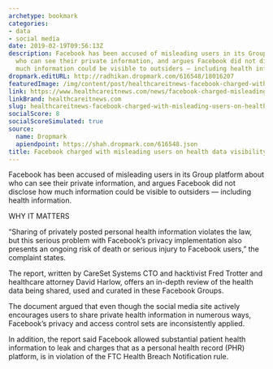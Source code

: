 ```yaml
---
archetype: bookmark
categories:
- data
- social media
date: 2019-02-19T09:56:13Z
description: Facebook has been accused of misleading users in its Group platform about
  who can see their private information, and argues Facebook did not disclose how
  much information could be visible to outsiders — including health information.
dropmark.editURL: http://radhikan.dropmark.com/616548/18016207
featuredImage: /img/content/post/healthcareitnews-facebook-charged-with-misleading-users-on-health-data-visibility.jpg
link: https://www.healthcareitnews.com/news/facebook-charged-misleading-users-health-data-visibility
linkBrand: healthcareitnews.com
slug: healthcareitnews-facebook-charged-with-misleading-users-on-health-data-visibility
socialScore: 8
socialScoreSimulated: true
source:
  name: Dropmark
  apiendpoint: https://shah.dropmark.com/616548.json
title: Facebook charged with misleading users on health data visibility
---
```

Facebook has been accused of misleading users in its Group platform about who can see their private information, and argues Facebook did not disclose how much information could be visible to outsiders — including health information.

WHY IT MATTERS

“Sharing of privately posted personal health information violates the law, but this serious problem with Facebook’s privacy implementation also presents an ongoing risk of death or serious injury to Facebook users,” the complaint states.

The report, written by CareSet Systems CTO and hacktivist Fred Trotter and healthcare attorney David Harlow, offers an in-depth review of the health data being shared, used and curated in these Facebook Groups.

The document argued that even though the social media site actively encourages users to share private health information in numerous ways, Facebook’s privacy and access control sets are inconsistently applied.

In addition, the report said Facebook allowed substantial patient health information to leak and charges that as a personal health record (PHR) platform, is in violation of the FTC Health Breach Notification rule.


